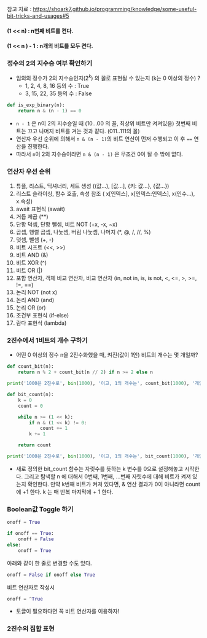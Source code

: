 참고 자료 : https://shoark7.github.io/programming/knowledge/some-useful-bit-tricks-and-usages#5

#### (1 << n) : n번째 비트를 켠다.
#### (1 << n ) - 1 : n개의 비트를 모두 켠다.

### 정수의 2의 지수승 여부 확인하기
- 임의의 정수가 2의 지수승인지($2^k$) 의 꼴로 표현될 수 있는지 (k는 0 이상의 정수) ?
  - 1, 2, 4, 8, 16 등의 수 : True
  - 3, 15, 22, 35 등의 수 : False

```python
def is_exp_binary(n):
    return n & (n - 1) == 0
```

- `n - 1` 은 n이 2의 지수승일 때 (10...00 의 꼴, 최상위 비트만 켜져있음) 
첫번째 비트는 끄고 나머지 비트를 겨는 것과 같다. (011..111의 꼴)
- 연산자 우선 순위에 의해서 `n & (n - 1)`의 비트 연산이 먼저 수행되고 이 후 `==` 연산을 진행한다. 
- 따라서 `n`이 2의 지수승이라면 `n & (n - 1)` 은 무조건 0이 될 수 밖에 없다.

### 연산자 우선 순위
  1. 튜플, 리스트, 딕셔너리, 세트 생성 
  ((값...), [값...],
  {키: 값...}, {값...})
  2. 리스트 슬라이싱, 함수 호출, 속성 참조 
  ( x[인덱스], x[인덱스:인덱스], x(인수...), x.속성)
  3. await 표현식 
  (await)
  4. 거듭 제곱 
  (**)
  5. 단항 덕셈, 단항 뺄셈, 비트 NOT 
  (+x, -x, ~x)
  6. 곱셉, 행렬 곱셉, 나눗셈, 버림 나눗셈, 나머지 
  (*, @, /, //, %)
  7. 덧셈, 뺄셈 
  (+, -)
  8. 비트 시프트 
  (<<, >>)
  9. 비트 AND 
  (&)
  10. 비트 XOR 
  (^)
  11. 비트 OR 
  (|)
  12. 포함 연산자, 객체 비교 연산자, 비교 연산자 
  (in, not in, is, is not, <, <=, >, >=, !=, ==)
  13. 논리 NOT 
  (not x)
  14. 논리 AND 
  (and)
  15. 논리 OR
   (or)
  16. 조건부 표현식 
  (if-else)
  17. 람다 표현식 
  (lambda)
    
### 2진수에서 1비트의 개수 구하기
- 어떤 0 이상의 정수 n을 2진수화했을 때, 켜진(값이 1인) 비트의 개수는 몇 개일까?

```python 
def count_bit(n):
    return n % 2 + count_bit(n // 2) if n >= 2 else n

print('1000은 2진수로', bin(1000), '이고, 1의 개수는', count_bit(1000), '개입니다.')

def bit_count(n):
    k = 0
    count = 0

    while n >= (1 << k):
        if n & (1 << k) != 0:
            count += 1
        k += 1

    return count

print('1000은 2진수로', bin(1000), '이고, 1의 개수는', bit_count(1000), '개입니다.')
```
- 새로 정의한 bit_count 함수는 자릿수를 뜻하는 k 변수를 0으로 설정해놓고 시작한다. 그리고 탐색할 n 에 대해서 0번째, 1번째, …번째 자릿수에 대해 비트가 켜져 있는지 확인한다. 만약 k번째 비트가 켜져 있다면, & 연산 결과가 0이 아니라면 count 에 +1 한다. k 는 매 반복 마지막에 + 1 한다.

### Boolean값 Toggle 하기
```python 
onoff = True

if onoff == True:
    onoff = False
else:
    onoff = True
```
아래와 같이 한 줄로 변경할 수도 있다.
```python 
onoff = False if onoff else True
```
비트 연산자로 작성시
```python 
onoff = ^True
```
- 토글이 필요하다면 꼭 비트 연산자를 이용하자!

### 2진수의 집합 표현



